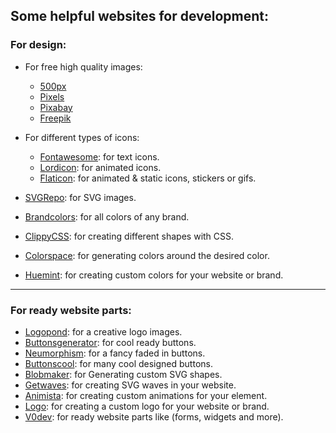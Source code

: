 ## Some helpful websites for development:
### For design:
- For free high quality images:
  - [500px](https://500px.com/)
  - [Pixels](https://www.pexels.com/)
  - [Pixabay](https://pixabay.com/)
  - [Freepik](https://www.freepik.com/)

- For different types of icons:
  - [Fontawesome](https://fontawesome.com/): for text icons.
  - [Lordicon](https://lordicon.com/): for animated icons.
  - [Flaticon](https://www.flaticon.com/): for animated & static icons, stickers or gifs.

- [SVGRepo](https://www.svgrepo.com/): for SVG images.
- [Brandcolors](https://brandcolors.net/): for all colors of any brand.
- [ClippyCSS](https://bennettfeely.com/clippy/): for creating different shapes with CSS.
- [Colorspace](https://mycolor.space/): for generating colors around the desired color.
- [Huemint](https://huemint.com/): for creating custom colors for your website or brand.
  
<hr>

### For ready website parts:
- [Logopond](https://logopond.com/): for a creative logo images.
- [Buttonsgenerator](https://markodenic.com/tools/buttons-generator/): for cool ready buttons.
- [Neumorphism](https://neumorphism.io/): for a fancy faded in buttons.
- [Buttonscool](https://www.buttons.cool/): for many cool designed buttons.
- [Blobmaker](https://www.blobmaker.app/): for Generating custom SVG shapes.
- [Getwaves](https://getwaves.io/): for creating SVG waves in your website.
- [Animista](https://animista.net/): for creating custom animations for your element.
- [Logo](https://logo.com/): for creating a custom logo for your website or brand.
- [V0dev](https://v0.dev/): for ready website parts like (forms, widgets and more).

